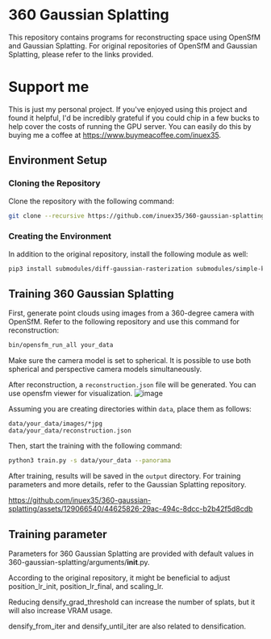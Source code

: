 
# 360 Gaussian Splatting

This repository contains programs for reconstructing space using OpenSfM and Gaussian Splatting. For original repositories of OpenSfM and Gaussian Splatting, please refer to the links provided.

# Support me
This is just my personal project.
If you've enjoyed using this project and found it helpful, 
I'd be incredibly grateful if you could chip in a few bucks to help cover the costs of running the GPU server. 
You can easily do this by buying me a coffee at 
https://www.buymeacoffee.com/inuex35. 

## Environment Setup

### Cloning the Repository

Clone the repository with the following command:

```bash
git clone --recursive https://github.com/inuex35/360-gaussian-splatting
```

### Creating the Environment

In addition to the original repository, install the following module as well:

```bash
pip3 install submodules/diff-gaussian-rasterization submodules/simple-knn plyfile pyproj
```

## Training 360 Gaussian Splatting

First, generate point clouds using images from a 360-degree camera with OpenSfM. Refer to the following repository and use this command for reconstruction:

```bash
bin/opensfm_run_all your_data
```

Make sure the camera model is set to spherical. It is possible to use both spherical and perspective camera models simultaneously.

After reconstruction, a `reconstruction.json` file will be generated. You can use opensfm viewer for visualization.
![image](https://github.com/inuex35/360-gaussian-splatting/assets/129066540/9dbf65e0-3d86-4569-aa82-916cc2ea66d0)


Assuming you are creating directories within `data`, place them as follows:
```
data/your_data/images/*jpg
data/your_data/reconstruction.json
```

Then, start the training with the following command:

```bash
python3 train.py -s data/your_data --panorama
```

After training, results will be saved in the `output` directory. For training parameters and more details, refer to the Gaussian Splatting repository.

https://github.com/inuex35/360-gaussian-splatting/assets/129066540/44625826-29ac-494c-8dcc-b2b42f5d8cdb




## Training parameter


Parameters for 360 Gaussian Splatting are provided with default values in 360-gaussian-splatting/arguments/__init__.py.

According to the original repository, it might be beneficial to adjust position_lr_init, position_lr_final, and scaling_lr.

Reducing densify_grad_threshold can increase the number of splats, but it will also increase VRAM usage.

densify_from_iter and densify_until_iter are also related to densification.



